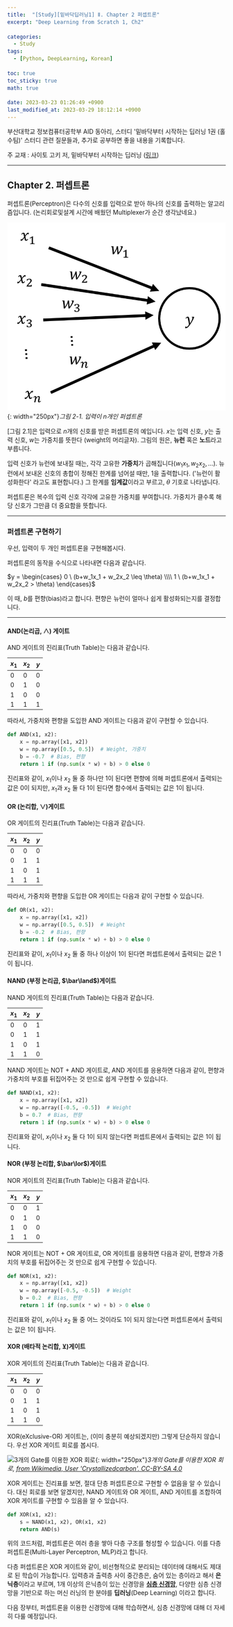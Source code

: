 ```yaml
---
title:  "[Study][밑바닥딥러닝1] Ⅱ. Chapter 2 퍼셉트론"
excerpt: "Deep Learning from Scratch 1, Ch2"

categories:
  - Study
tags:
  - [Python, DeepLearning, Korean]

toc: true
toc_sticky: true
math: true

date: 2023-03-23 01:26:49 +0900
last_modified_at: 2023-03-29 18:12:14 +0900
---
```

부산대학교 정보컴퓨터공학부 AID 동아리, 스터디 '밑바닥부터 시작하는 딥러닝 1권 (홀수팀)' 스터디 관련 질문들과, 추가로 공부하면 좋을 내용을 기록합니다.

주 교재 : 사이토 고키 저, 밑바닥부터 시작하는 딥러닝 ([링크](https://search.shopping.naver.com/book/catalog/32486532054?cat_id=50010921&frm=PBOKMOD&query=%EB%B0%91%EB%B0%94%EB%8B%A5%EB%B6%80%ED%84%B0+%EC%8B%9C%EC%9E%91%ED%95%98%EB%8A%94+%EB%94%A5%EB%9F%AC%EB%8B%9D&NaPm=ct%3Dlfjfev00%7Cci%3D63d2cbc6e28f9f3a3e6f6caff1ad43becd7611d1%7Ctr%3Dboknx%7Csn%3D95694%7Chk%3D6658236756ea9ddff6f3427c3aea96229d588096))

---

## Chapter 2. 퍼셉트론

퍼셉트론(Perceptron)은 다수의 신호를 입력으로 받아 하나의 신호를 출력하는 알고리즘입니다. (논리회로및설계 시간에 배웠던 Multiplexer가 순간 생각났네요.)

![그림 2-1. 입력이 n개인 퍼셉트론](/assets/img/2023/SCRATCH_1%20study/ch2/2-1.png){: width="250px"}_그림 2-1. 입력이 $n$개인 퍼셉트론_

[그림 2.1]은 입력으로 $n$개의 신호를 받은 퍼셉트론의 예입니다. $x$는 입력 신호, $y$는 출력 신호, $w$는 가중치를 뜻한다 (weight의 머리글자). 그림의 원은, **뉴런** 혹은 **노드**라고 부릅니다.

입력 신호가 뉴런에 보내질 때는, 각각 고유한 **가중치**가 곱해집니다($w_1x_1, w_2x_2, ...$). 뉴런에서 보내온 신호의 총합이 정해진 한계를 넘어설 때만, 1을 출력합니다. ('뉴런이 활성화한다' 라고도 표현합니다.) 그 한계를 **임계값**이라고 부르고, $\theta$ 기호로 나타냅니다.

퍼셉트론은 복수의 입력 신호 각각에 고유한 가중치를 부여합니다. 가중치가 클수록 해당 신호가 그만큼 더 중요함을 뜻합니다.

---

### 퍼셉트론 구현하기

우선, 입력이 두 개인 퍼셉트론을 구현해봅시다.

퍼셉트론의 동작을 수식으로 나타내면 다음과 같습니다.

$y = \begin{cases} 0 \ (b+w_1x_1 + w_2x_2 \leq \theta) \\\\ 1 \ (b+w_1x_1 + w_2x_2 > \theta) \end{cases}$

이 때, $b$를 편향(bias)라고 합니다. 편향은 뉴런이 얼마나 쉽게 활성화되는지를 결정합니다.

---

#### AND(논리곱, $\land$) 게이트

AND 게이트의 진리표(Truth Table)는 다음과 같습니다.

| $x_1$ | $x_2$ | $y$ |
| ------- | ------- | ----- |
| 0       | 0       | 0     |
| 0       | 1       | 0     |
| 1       | 0       | 0     |
| 1       | 1       | 1     |

따라서, 가중치와 편향을 도입한 AND 게이트는 다음과 같이 구현할 수 있습니다.

```python
def AND(x1, x2):
    x = np.array([x1, x2])
    w = np.array([0.5, 0.5])  # Weight, 가중치
    b = -0.7  # Bias, 편향
    return 1 if (np.sum(x * w) + b) > 0 else 0
```

진리표와 같이, $x_1$이나 $x_2$ 둘 중 하나만 1이 된다면 편향에 의해 퍼셉트론에서 출력되는 값은 0이 되지만, $x_1$과 $x_2$ 둘 다 1이 된다면 함수에서 출력되는 값은 1이 됩니다.

#### OR (논리합, $\lor$)게이트

OR 게이트의 진리표(Truth Table)는 다음과 같습니다.

| $x_1$ | $x_2$ | $y$ |
| ------- | ------- | ----- |
| 0       | 0       | 0     |
| 0       | 1       | 1     |
| 1       | 0       | 1     |
| 1       | 1       | 1     |

따라서, 가중치와 편향을 도입한 OR 게이트는 다음과 같이 구현할 수 있습니다.

```python
def OR(x1, x2):
    x = np.array([x1, x2])
    w = np.array([0.5, 0.5])  # Weight
    b = -0.2  # Bias, 편향
    return 1 if (np.sum(x * w) + b) > 0 else 0
```

진리표와 같이, $x_1$이나 $x_2$ 둘 중 하나 이상이 1이 된다면 퍼셉트론에서 출력되는 값은 1이 됩니다.

#### NAND (부정 논리곱, $\bar\land$)게이트

NAND 게이트의 진리표(Truth Table)는 다음과 같습니다.

| $x_1$ | $x_2$ | $y$ |
| ------- | ------- | ----- |
| 0       | 0       | 1     |
| 0       | 1       | 1     |
| 1       | 0       | 1     |
| 1       | 1       | 0     |

NAND 게이트는 NOT + AND 게이트로, AND 게이트를 응용하면 다음과 같이, 편향과 가중치의 부호를 뒤집어주는 것 만으로 쉽게 구현할 수 있습니다.

```python
def NAND(x1, x2):
    x = np.array([x1, x2])
    w = np.array([-0.5, -0.5])  # Weight
    b = 0.7  # Bias, 편향
    return 1 if (np.sum(x * w) + b) > 0 else 0
```

진리표와 같이, $x_1$이나 $x_2$ 둘 다 1이 되지 않는다면 퍼셉트론에서 출력되는 값은 1이 됩니다.

#### NOR (부정 논리합, $\bar\lor$)게이트

NOR 게이트의 진리표(Truth Table)는 다음과 같습니다.

| $x_1$ | $x_2$ | $y$ |
| ------- | ------- | ----- |
| 0       | 0       | 1     |
| 0       | 1       | 0     |
| 1       | 0       | 0     |
| 1       | 1       | 0     |

NOR 게이트는 NOT + OR 게이트로, OR 게이트를 응용하면 다음과 같이, 편향과 가중치의 부호를 뒤집어주는 것 만으로 쉽게 구현할 수 있습니다.

```python
def NOR(x1, x2):
    x = np.array([x1, x2])
    w = np.array([-0.5, -0.5])  # Weight
    b = 0.2  # Bias, 편향
    return 1 if (np.sum(x * w) + b) > 0 else 0
```

진리표와 같이, $x_1$이나 $x_2$ 둘 중 어느 것이라도 1이 되지 않는다면 퍼셉트론에서 출력되는 값은 1이 됩니다.

#### XOR (배타적 논리합, $\veebar$)게이트

XOR 게이트의 진리표(Truth Table)는 다음과 같습니다.

| $x_1$ | $x_2$ | $y$ |
| ------- | ------- | ----- |
| 0       | 0       | 0     |
| 0       | 1       | 1     |
| 1       | 0       | 1     |
| 1       | 1       | 0     |

XOR(eXclusive-OR) 게이트는, (이미 충분히 예상되겠지만) 그렇게 단순하지 않습니다. 우선 XOR 게이트 회로를 봅시다.

![3개의 Gate를 이용한 XOR 회로](https://upload.wikimedia.org/wikipedia/commons/a/a2/254px_3gate_XOR.jpg){: width="250px"}_3개의 Gate를 이용한 XOR 회로, [from Wikimedia, User &#39;Crystallizedcarbon&#39;. CC-BY-SA 4.0](https://commons.wikimedia.org/wiki/File:254px_3gate_XOR.jpg?uselang=ko)_

XOR 게이트는 진리표를 보면, 절대 단층 퍼셉트론으로 구현할 수 없음을 알 수 있습니다. 대신 회로를 보면 알겠지만, NAND 게이트와 OR 게이트, AND 게이트를 조합하여 XOR 게이트를 구현할 수 있음을 알 수 있습니다.

```python
def XOR(x1, x2):
    s = NAND(x1, x2), OR(x1, x2)
    return AND(s)
```

위의 코드처럼, 퍼셉트론은 여러 층을 쌓아 다층 구조를 형성할 수 있습니다. 이를 다층 퍼셉트론(Multi-Layer Perceptron, MLP)라고 합니다.

다층 퍼셉트론은 XOR 게이트와 같이, 비선형적으로 분리되는 데이터에 대해서도 제대로 된 학습이 가능합니다. 입력층과 출력층 사이 중간층은, 숨어 있는 층이라고 해서 **은닉층**이라고 부르며, 1개 이상의 은닉층이 있는 신경망을 [**심층 신경망**](https://terms.naver.com/entry.naver?docId=3686123&cid=42346&categoryId=42346), 다양한 심층 신경망을 기반으로 하는 머신 러닝의 한 분야를 **딥러닝**(Deep Learning) 이라고 합니다.

다음 장부터, 퍼셉트론을 이용한 신경망에 대해 학습하면서, 심층 신경망에 대해 더 자세히 다룰 예정입니다.
